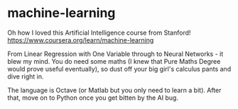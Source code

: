 # machine-learning

Oh how I loved this Artificial Intelligence course from Stanford!  https://www.coursera.org/learn/machine-learning

From Linear Regression with One Variable through to Neural Networks - it blew my mind.  You do need some maths (I knew that Pure Maths Degree would prove useful eventually), so dust off your big girl's calculus pants and dive right in.

The language is Octave (or Matlab but you only need to learn a bit).  After that, move on to Python once you get bitten by the AI bug.
